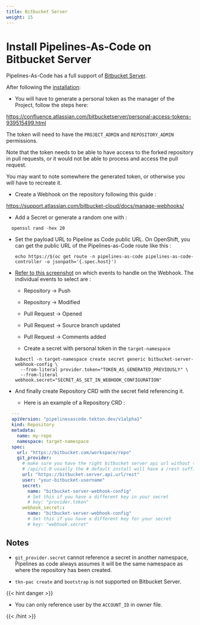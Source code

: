 ```yaml
---
title: Bitbucket Server
weight: 15
---
```

# Install Pipelines-As-Code on Bitbucket Server

Pipelines-As-Code has a full support of [Bitbucket
Server](https://www.atlassian.com/software/bitbucket/enterprise).

After following the [installation](/docs/install/installation):

* You will have to generate a personal token as the manager of the Project,
  follow the steps here:

<https://confluence.atlassian.com/bitbucketserver/personal-access-tokens-939515499.html>

The token will need to have the `PROJECT_ADMIN` and `REPOSITORY_ADMIN` permissions.

Note that the token needs to be able to have access to the forked repository in
pull requests, or it would not be able to process and access the pull request.

You may want to note somewhere the generated token, or otherwise you will have to
recreate it.

* Create a Webhook on the repository following this guide :

<https://support.atlassian.com/bitbucket-cloud/docs/manage-webhooks/>

* Add a Secret or generate a random one with :

```shell
  openssl rand -hex 20
```

* Set the payload URL to Pipeline as Code public URL. On OpenShift, you can get the
  public URL of the Pipelines-as-Code route like this :

  ```shell
  echo https://$(oc get route -n pipelines-as-code pipelines-as-code-controller -o jsonpath='{.spec.host}')
  ```

* [Refer to this screenshot](/images/bitbucket-server-create-webhook.png) on
  which events to handle on the Webhook. The individual events to select are :

  * Repository -> Push
  * Repository -> Modified
  * Pull Request -> Opened
  * Pull Request -> Source branch updated
  * Pull Request -> Comments added

  * Create a secret with personal token in the `target-namespace`

  ```shell
  kubectl -n target-namespace create secret generic bitbucket-server-webhook-config \
    --from-literal provider.token="TOKEN_AS_GENERATED_PREVIOUSLY" \
    --from-literal webhook.secret="SECRET_AS_SET_IN_WEBHOOK_CONFIGURATION"
  ```
  
* And finally create Repository CRD with the secret field referencing it.

  * Here is an example of a Repository CRD :

```yaml
  ---
  apiVersion: "pipelinesascode.tekton.dev/v1alpha1"
  kind: Repository
  metadata:
    name: my-repo
    namespace: target-namespace
  spec:
    url: "https://bitbucket.com/workspace/repo"
    git_provider:
      # make sure you have the right bitbucket server api url without the
      # /api/v1.0 usually the # default install will have a /rest suffix
      url: "https://bitbucket.server.api.url/rest" 
      user: "your-bitbucket-username"
      secret:
        name: "bitbucket-server-webhook-config"
        # Set this if you have a different key in your secret
        # key: "provider.token"
      webhook_secret::
        name: "bitbucket-server-webhook-config"
        # Set this if you have a different key for your secret
        # key: "webhook.secret"
```

## Notes

* `git_provider.secret` cannot reference a secret in another namespace,
  Pipelines as code always assumes it will be the same namespace as where the
  repository has been created.

* `tkn-pac create` and `bootstrap` is not supported on Bitbucket Server.

{{< hint danger >}}

* You can only reference user by the `ACCOUNT_ID` in owner file.

{{< /hint >}}
